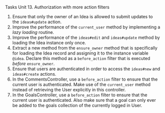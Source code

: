 Tasks Unit 13. Authorization with more action filters

1. Ensure that only the owner of an Idea is allowed to submit updates to the  `ideas#update` action.
2. Improve the performance of the `current_user` method by implementing a _lazy loading_ routine.
3. Improve the performance of the `ideas#edit` and `ideas#update` method by loading the Idea instance only once.
4. Extract a new method from the `ensure_owner` method that is specifically for loading the Idea record and assigning it to the instance variable `@idea`. Declare this method as a `before_action` filter that is executed _before_ `ensure_owner`.
5. Ensure that users are authenticated in order to access the `ideas#new` and  `ideas#create` actions.
6. In the CommentsController, use a `before_action` filter to ensure that the current user is authenticated. Make use of the `current_user` method instead of retrieving the User explicitly in this controller.
7. In the GoalsController, use a `before_action` filter to ensure that the
current user is authenticated. Also make sure that a goal can only ever be added to the goals collection of the currently logged in User.
